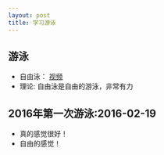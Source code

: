 ```yaml
---
layout: post
title: 学习游泳
---
```


## 游泳
- 自由泳： [视频](http://v.ifeng.com/vblog/others/201202/3cdf678b-4e2b-7610-2776-baf8682932e7.shtml)
- 理论: 自由泳是自由的游泳，非常有力

## 2016年第一次游泳:2016-02-19
- 真的感觉很好！
- 自由的感觉！